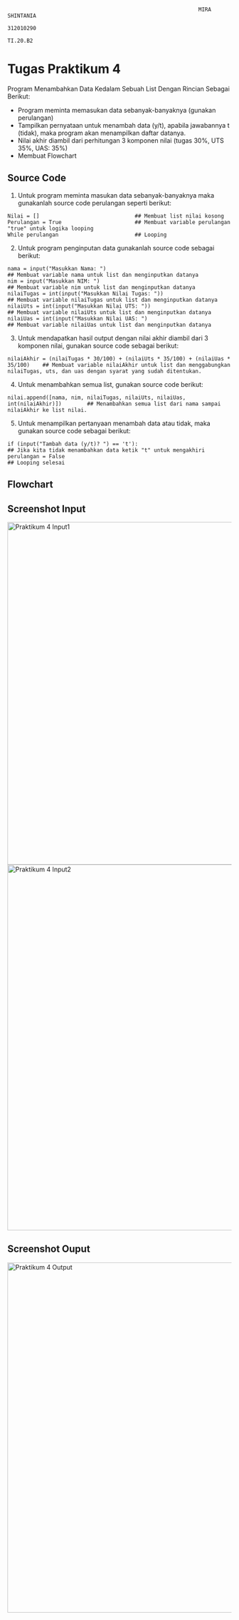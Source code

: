```
                                                            MIRA SHINTANIA
                                                              312010290
                                                               TI.20.B2

```




# **Tugas Praktikum 4**
Program Menambahkan Data Kedalam Sebuah List Dengan Rincian Sebagai Berikut:
- Program meminta memasukan data sebanyak-banyaknya (gunakan perulangan)
- Tampilkan pernyataan untuk menambah data (y/t), apabila jawabannya t (tidak), maka program akan menampilkan daftar datanya.
- Nilai akhir diambil dari perhitungan 3 komponen nilai (tugas 30%, UTS 35%, UAS: 35%)
- Membuat Flowchart


## **Source Code**

1. Untuk program meminta masukan data sebanyak-banyaknya maka gunakanlah source code perulangan seperti berikut:
```
Nilai = []                              ## Membuat list nilai kosong
Perulangan = True                       ## Membuat variable perulangan "true" untuk logika looping
While perulangan                        ## Looping
```

2. Untuk program penginputan data gunakanlah source code sebagai berikut: 
```
nama = input("Masukkan Nama: ")                                          ## Membuat variable nama untuk list dan menginputkan datanya
nim = input("Masukkan NIM: ")                                            ## Membuat variable nim untuk list dan menginputkan datanya
nilaiTugas = int(input("Masukkan Nilai Tugas: "))                        ## Membuat variable nilaiTugas untuk list dan menginputkan datanya
nilaiUts = int(input("Masukkan Nilai UTS: "))                            ## Membuat variable nilaiUts untuk list dan menginputkan datanya
nilaiUas = int(input("Masukkan Nilai UAS: ")                             ## Membuat variable nilaiUas untuk list dan menginputkan datanya
```

3. Untuk mendapatkan hasil output dengan nilai akhir diambil dari 3 komponen nilai, gunakan source code sebagai berikut:
```
nilaiAkhir = (nilaiTugas * 30/100) + (nilaiUts * 35/100) + (nilaiUas * 35/100)    ## Membuat variable nilaiAkhir untuk list dan menggabungkan nilaiTugas, uts, dan uas dengan syarat yang sudah ditentukan.
```

4. Untuk menambahkan semua list, gunakan source code berikut:
```
nilai.append([nama, nim, nilaiTugas, nilaiUts, nilaiUas, int(nilaiAkhir)])        ## Menambahkan semua list dari nama sampai nilaiAkhir ke list nilai.
```

5. Untuk menampilkan pertanyaan menambah data atau tidak, maka gunakan source code sebagai berikut:
```
if (input("Tambah data (y/t)? ") == 't'):                                 ## Jika kita tidak menambahkan data ketik "t" untuk mengakhiri
perulangan = False                                                        ## Looping selesai
```

## **Flowchart**

## **Screenshot Input**

<img width="768" alt="Praktikum 4 Input1" src="https://user-images.githubusercontent.com/72985112/100082766-3af63080-2e7b-11eb-8f70-49d3276392b3.png">
<img width="820" alt="Praktikum 4 Input2" src="https://user-images.githubusercontent.com/72985112/100082780-3f224e00-2e7b-11eb-828a-3ad206d4d01f.png">

## **Screenshot Ouput**

<img width="785" alt="Praktikum 4 Output" src="https://user-images.githubusercontent.com/72985112/100082881-5bbe8600-2e7b-11eb-80e2-d0b15666b067.png">
